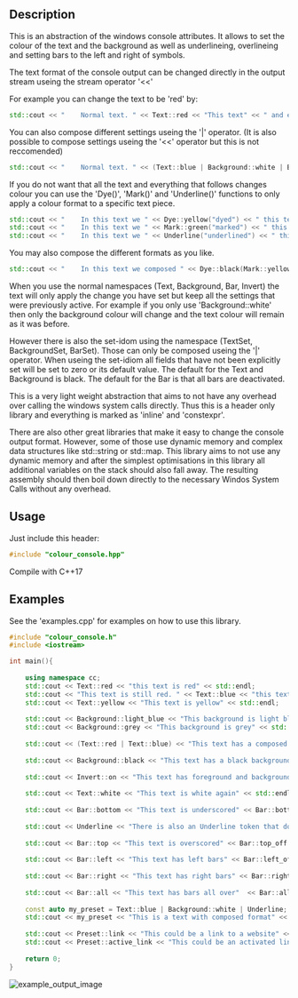 Description
-----------

This is an abstraction of the windows console attributes.
It allows to set the colour of the text and the background as well as
underlineing, overlineing and setting bars to the left and right of symbols.

The text format of the console output can be changed directly in the output
stream useing the stream operator '<<'

For example you can change the text to be 'red' by:

```C++
std::cout << "    Normal text. " << Text::red << "This text" << " and everything that follows is now red" << Preset::Default << std::endl;
```

You can also compose different settings useing the '|' operator. 
(It is also possible to compose settings useing the '<<' operator but this is not reccomended)

```C++
std::cout << "    Normal text. " << (Text::blue | Background::white | Bar::bottom) << "This text" << " and everything that follows is now formated" << Preset::Default << std::endl;
```

If you do not want that all the text and everything that follows changes colour you can use the 'Dye()', 'Mark()' and 'Underline()' functions
to only apply a colour format to a specific text piece.

```C++
std::cout << "    In this text we " << Dye::yellow("dyed") << " this text piece" << std::endl;
std::cout << "    In this text we " << Mark::green("marked") << " this text piece" << std::endl;
std::cout << "    In this text we " << Underline("underlined") << " this text piece" << std::endl;
```

You may also compose the different formats as you like.

```C++
std::cout << "    In this text we composed " << Dye::black(Mark::yellow("a dye and a mark")) << " of this text piece" << std::endl;
```

When you use the normal namespaces (Text, Background, Bar, Invert) the text will only apply the
change you have set but keep all the settings that were previously active.
For example if you only use 'Background::white' then only the background colour will change
and the text colour will remain as it was before.

However there is also the set-idom using the namespace (TextSet, BackgroundSet, BarSet).
Those can only be composed useing the '|' operator. 
When useing the set-idiom all fields that have not been explicitly set will be set to zero
or its default value.
The default for the Text and Background is black.
The default for the Bar is that all bars are deactivated.

This is a very light weight abstraction that aims to not have any overhead over
calling the windows system calls directly. Thus this is a header only library and 
everything is marked as 'inline' and 'constexpr'.

There are also other great libraries that make it easy to change the console output format.
However, some of those use dynamic memory and complex data structures like std::string or std::map.
This library aims to not use any dynamic memory and after the simplest optimisations in this library
all additional variables on the stack should also fall away. 
The resulting assembly should then boil down directly to the necessary Windos System Calls
without any overhead. 

Usage
-----

Just include this header:

```C++
#include "colour_console.hpp"
```

Compile with C++17

Examples
--------

See the 'examples.cpp' for examples on how to use this library.

```C++
#include "colour_console.h"
#include <iostream>

int main(){
	
	using namespace cc;
	std::cout << Text::red << "this text is red" << std::endl;
	std::cout << "This text is still red. " << Text::blue << "this text is blue" << std::endl;
	std::cout << Text::yellow << "This text is yellow" << std::endl;
	
	std::cout << Background::light_blue << "This background is light blue" << std::endl;
	std::cout << Background::grey << "This background is grey" << std::endl;
	
	std::cout << (Text::red | Text::blue) << "This text has a composed colour" << std::endl;
	
	std::cout << Background::black << "This text has a black background again" << std::endl;
	
	std::cout << Invert::on << "This text has foreground and background inverted" << Invert::off << std::endl;
	
	std::cout << Text::white << "This text is white again" << std::endl;
	
	std::cout << Bar::bottom << "This text is underscored" << Bar::bottom_off << std::endl << std::endl;
	
	std::cout << Underline << "There is also an Underline token that does the same" << Underline_off << std::endl << std::endl;
	
	std::cout << Bar::top << "This text is overscored" << Bar::top_off << std::endl << std::endl;
	
	std::cout << Bar::left << "This text has left bars" << Bar::left_off << std::endl << std::endl;
	
	std::cout << Bar::right << "This text has right bars" << Bar::right_off << std::endl << std::endl;
	
	std::cout << Bar::all << "This text has bars all over"  << Bar::all_off << std::endl;
			
	const auto my_preset = Text::blue | Background::white | Underline;
	std::cout << my_preset << "This is a text with composed format" << Preset::Default << std::endl;
	
	std::cout << Preset::link << "This could be a link to a website" << Preset::Default << std::endl;
	std::cout << Preset::active_link << "This could be an activated link to a website" << Preset::Default << std::endl;
	
	return 0;
}
```

![example_output_image](https://user-images.githubusercontent.com/70602844/236524670-ec0bb1dc-a996-4b9b-8401-9ff228002ad0.png)
